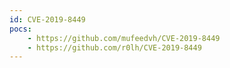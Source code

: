 ```yaml
---
id: CVE-2019-8449
pocs:
    - https://github.com/mufeedvh/CVE-2019-8449
    - https://github.com/r0lh/CVE-2019-8449
---
```

